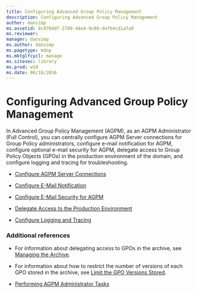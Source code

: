 ```yaml
---
title: Configuring Advanced Group Policy Management
description: Configuring Advanced Group Policy Management
author: dansimp
ms.assetid: 8c978ddf-2789-44e4-9c08-de7b4cd1afa0
ms.reviewer: 
manager: dansimp
ms.author: dansimp
ms.pagetype: mdop
ms.mktglfcycl: manage
ms.sitesec: library
ms.prod: w10
ms.date: 06/16/2016
---
```



# Configuring Advanced Group Policy Management


In Advanced Group Policy Management (AGPM), as an AGPM Administrator (Full Control), you can centrally configure AGPM Server connections for Group Policy administrators, configure e-mail notification for AGPM, configure optional e-mail security for AGPM, delegate access to Group Policy Objects (GPOs) in the production environment of the domain, and configure logging and tracing for troubleshooting.

-   [Configure AGPM Server Connections](configure-agpm-server-connections-agpm40.md)

-   [Configure E-Mail Notification](configure-e-mail-notification-agpm40.md)

-   [Configure E-Mail Security for AGPM](configure-e-mail-security-for-agpm-agpm40.md)

-   [Delegate Access to the Production Environment](delegate-access-to-the-production-environment-agpm40.md)

-   [Configure Logging and Tracing](configure-logging-and-tracing-agpm40.md)

### Additional references

-   For information about delegating access to GPOs in the archive, see [Managing the Archive](managing-the-archive-agpm40.md).

-   For information about how to restrict the number of versions of each GPO stored in the archive, see [Limit the GPO Versions Stored](limit-the-gpo-versions-stored-agpm40.md).

-   [Performing AGPM Administrator Tasks](performing-agpm-administrator-tasks-agpm40.md)

 

 





